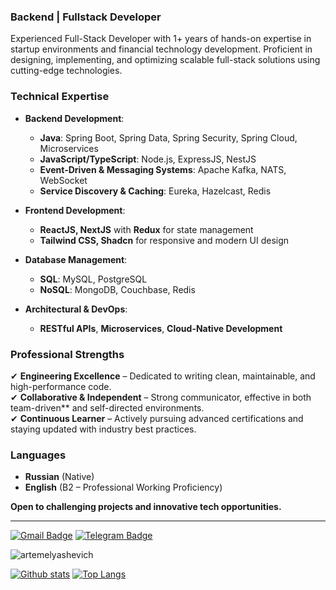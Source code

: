 ### **Backend | Fullstack Developer**  
Experienced Full-Stack Developer with 1+ years of hands-on expertise in startup environments and financial technology development. Proficient in designing, implementing, and optimizing scalable full-stack solutions using cutting-edge technologies.  

### **Technical Expertise**  
- **Backend Development**:  
  - **Java**: Spring Boot, Spring Data, Spring Security, Spring Cloud, Microservices  
  - **JavaScript/TypeScript**: Node.js, ExpressJS, NestJS  
  - **Event-Driven & Messaging Systems**: Apache Kafka, NATS, WebSocket  
  - **Service Discovery & Caching**: Eureka, Hazelcast, Redis  

- **Frontend Development**:  
  - **ReactJS, NextJS** with **Redux** for state management  
  - **Tailwind CSS, Shadcn** for responsive and modern UI design  

- **Database Management**:  
  - **SQL**: MySQL, PostgreSQL  
  - **NoSQL**: MongoDB, Couchbase, Redis  

- **Architectural & DevOps**:  
  - **RESTful APIs**, **Microservices**, **Cloud-Native Development**  

### **Professional Strengths**  
✔ **Engineering Excellence** – Dedicated to writing clean, maintainable, and high-performance code.  
✔ **Collaborative & Independent** – Strong communicator, effective in both team-driven** and self-directed environments.  
✔ **Continuous Learner** – Actively pursuing advanced certifications and staying updated with industry best practices.  

### **Languages**  
- **Russian** (Native)  
- **English** (B2 – Professional Working Proficiency)  

**Open to challenging projects and innovative tech opportunities.**  

---  

[![Gmail Badge](https://img.shields.io/badge/-elyashevich.artem06@gmail.com-c14438?style=flat&logo=Gmail&logoColor=white&link=mailto:elyashevich.artem06@gmail.com)](mailto:elyashevich.artem06@gmail.com)
[![Telegram Badge](https://img.shields.io/badge/-artem_elyashevich-blue?style=social&logo=telegram&link=https://t.me/artem_elyashevich)](https://t.me/artem_elyashevich) <p align='left'>

<p align=left> <img src=https://komarev.com/ghpvc/?username=artemelyashevich alt=artemelyashevich /> </p>

[![Github stats](https://github-readme-stats.vercel.app/api?username=artemelyashevich&show_icons=true&include_all_commits=true)](https://github.com/artemelyashevich/github-readme-stats)
[![Top Langs](https://github-readme-stats.vercel.app/api/top-langs/?username=artemelyashevich&layout=compact)](https://github.com/artemelyashevich/github-readme-stats)
